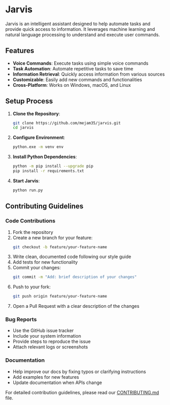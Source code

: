 # Jarvis
Jarvis is an intelligent assistant designed to help automate tasks and provide quick access to information. It leverages machine learning and natural language processing to understand and execute user commands.

## Features
- **Voice Commands**: Execute tasks using simple voice commands
- **Task Automation**: Automate repetitive tasks to save time
- **Information Retrieval**: Quickly access information from various sources
- **Customizable**: Easily add new commands and functionalities
- **Cross-Platform**: Works on Windows, macOS, and Linux

## Setup Process

1. **Clone the Repository**:
   ```bash
   git clone https://github.com/mejam35/jarvis.git
   cd jarvis
   ```

2. **Configure Environment**:
   ```bash
   python.exe -m venv env
   ```
   
3. **Install Python Dependencies**:
   ```bash
   python -m pip install --upgrade pip
   pip install -r requirements.txt
   ```

4. **Start Jarvis**:
   ```bash
   python run.py
   ```

## Contributing Guidelines

### Code Contributions

1. Fork the repository
2. Create a new branch for your feature:
   ```bash
   git checkout -b feature/your-feature-name
   ```
3. Write clean, documented code following our style guide
4. Add tests for new functionality
5. Commit your changes:
   ```bash
   git commit -m "Add: brief description of your changes"
   ```
6. Push to your fork:
   ```bash
   git push origin feature/your-feature-name
   ```
7. Open a Pull Request with a clear description of the changes

### Bug Reports

- Use the GitHub issue tracker
- Include your system information
- Provide steps to reproduce the issue
- Attach relevant logs or screenshots

### Documentation

- Help improve our docs by fixing typos or clarifying instructions
- Add examples for new features
- Update documentation when APIs change

For detailed contribution guidelines, please read our [CONTRIBUTING.md](CONTRIBUTING.md) file.
